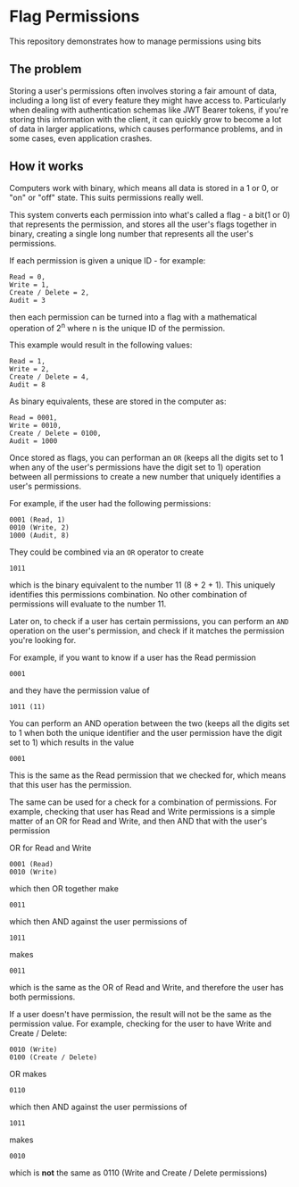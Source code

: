 # Flag Permissions

This repository demonstrates how to manage permissions using bits

## The problem
Storing a user's permissions often involves storing a fair amount of data, including a long list of every feature they might have access to. Particularly when dealing with authentication schemas like JWT Bearer tokens, if you're storing this information with the client, it can quickly grow to become a lot of data in larger applications, which causes performance problems, and in some cases, even application crashes.

## How it works

Computers work with binary, which means all data is stored in a 1 or 0, or "on" or "off" state. This suits permissions really well.

This system converts each permission into what's called a flag - a bit(1 or 0) that represents the permission, and stores all the user's flags together in binary, creating a single long number that represents all the user's permissions.

If each permission is given a unique ID - for example:
```
Read = 0,
Write = 1,
Create / Delete = 2,
Audit = 3
```
then each permission can be turned into a flag with a mathematical operation of 2<sup>n</sup> where n is the unique ID of the permission.

This example would result in the following values:
```
Read = 1,
Write = 2,
Create / Delete = 4,
Audit = 8
```

As binary equivalents, these are stored in the computer as:
```
Read = 0001,
Write = 0010,
Create / Delete = 0100,
Audit = 1000
```

Once stored as flags, you can performan an `OR` (keeps all the digits set to 1 when any of the user's permissions have the digit set to 1) operation between all permissions to create a new number that uniquely identifies a user's permissions.

For example, if the user had the following permissions:
```
0001 (Read, 1)
0010 (Write, 2)
1000 (Audit, 8)
````
They could be combined via an `OR` operator to create
```
1011
```
which is the binary equivalent to the number 11 (8 + 2 + 1). This uniquely identifies this permissions combination. No other combination of permissions will evaluate to the number 11.

Later on, to check if a user has certain permissions, you can perform an `AND` operation on the user's permission, and check if it matches the permission you're looking for.

For example, if you want to know if a user has the Read permission
```
0001
```

and they have the permission value of
```
1011 (11)
```

You can perform an AND operation between the two (keeps all the digits set to 1 when both the unique identifier and the user permission have the digit set to 1) which results in the value
```
0001
```

This is the same as the Read permission that we checked for, which means that this user has the permission.

The same can be used for a check for a combination of permissions.
For example, checking that user has Read and Write permissions is a simple matter of an OR for Read and Write, and then AND that with the user's permission

OR for Read and Write
```
0001 (Read)
0010 (Write)
```
which then OR together make
```
0011
```

which then AND against the user permissions of
```
1011
```
makes
```
0011
```
which is the same as the OR of Read and Write, and therefore the user has both permissions.

If a user doesn't have permission, the result will not be the same as the permission value. For example, checking for the user to have Write and Create / Delete:

```
0010 (Write)
0100 (Create / Delete)
```
OR makes
```
0110
```

which then AND against the user permissions of
```
1011
```
makes
```
0010
```

which is **not** the same as 0110 (Write and Create / Delete permissions)
